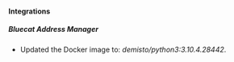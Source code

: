 #### Integrations
##### Bluecat Address Manager
- Updated the Docker image to: *demisto/python3:3.10.4.28442*.
